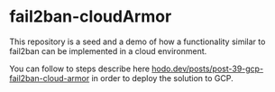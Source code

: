 # fail2ban-cloudArmor

This repository is a seed and a demo of how a functionality similar to fail2ban
can be implemented in a cloud environment.

You can follow to steps describe here  [hodo.dev/posts/post-39-gcp-fail2ban-cloud-armor](https://hodo.dev/posts/post-39-gcp-fail2ban-cloud-armor/) in order to deploy the solution to GCP.
